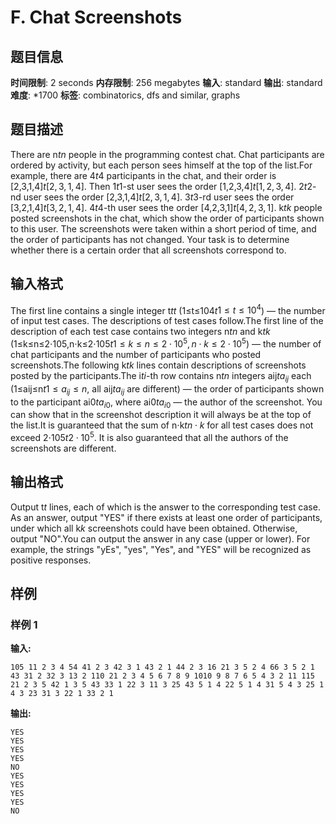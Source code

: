 # F. Chat Screenshots

## 题目信息

**时间限制**: 2 seconds
**内存限制**: 256 megabytes
**输入**: standard
**输出**: standard
**难度**: *1700
**标签**: combinatorics, dfs and similar, graphs

## 题目描述

There are n$t$$n$ people in the programming contest chat. Chat participants are ordered by activity, but each person sees himself at the top of the list.For example, there are 4$t$$4$ participants in the chat, and their order is [2,3,1,4]$t$$[2, 3, 1, 4]$. Then 1$t$$1$-st user sees the order [1,2,3,4]$t$$[1, 2, 3, 4]$. 2$t$$2$-nd user sees the order [2,3,1,4]$t$$[2, 3, 1, 4]$. 3$t$$3$-rd user sees the order [3,2,1,4]$t$$[3, 2, 1, 4]$. 4$t$$4$-th user sees the order [4,2,3,1]$t$$[4, 2, 3, 1]$. k$t$$k$ people posted screenshots in the chat, which show the order of participants shown to this user. The screenshots were taken within a short period of time, and the order of participants has not changed. Your task is to determine whether there is a certain order that all screenshots correspond to.

## 输入格式

The first line contains a single integer t$t$$t$ (1≤t≤104$t$$1 \le t \le 10^4$) — the number of input test cases. The descriptions of test cases follow.The first line of the description of each test case contains two integers n$t$$n$ and k$t$$k$ (1≤k≤n≤2⋅105,n⋅k≤2⋅105$t$$1 \le k \le n \le 2 \cdot 10^5, n \cdot k \le 2 \cdot 10^5$) — the number of chat participants and the number of participants who posted screenshots.The following k$t$$k$ lines contain descriptions of screenshots posted by the participants.The i$t$$i$-th row contains n$t$$n$ integers aij$t$$a_{ij}$ each (1≤aij≤n$t$$1 \le a_{ij} \le n$, all aij$t$$a_{ij}$ are different) — the order of participants shown to the participant ai0$t$$a_{i0}$, where ai0$t$$a_{i0}$ — the author of the screenshot. You can show that in the screenshot description it will always be at the top of the list.It is guaranteed that the sum of n⋅k$t$$n \cdot k$ for all test cases does not exceed 2⋅105$t$$2 \cdot 10^5$. It is also guaranteed that all the authors of the screenshots are different.

## 输出格式

Output t$t$ lines, each of which is the answer to the corresponding test case. As an answer, output "YES" if there exists at least one order of participants, under which all k$k$ screenshots could have been obtained. Otherwise, output "NO".You can output the answer in any case (upper or lower). For example, the strings "yEs", "yes", "Yes", and "YES" will be recognized as positive responses.

## 样例

### 样例 1

**输入:**
```
105 11 2 3 4 54 41 2 3 42 3 1 43 2 1 44 2 3 16 21 3 5 2 4 66 3 5 2 1 43 31 2 32 3 13 2 110 21 2 3 4 5 6 7 8 9 1010 9 8 7 6 5 4 3 2 11 115 21 2 3 5 42 1 3 5 43 33 1 22 3 11 3 25 43 5 1 4 22 5 1 4 31 5 4 3 25 1 4 3 23 31 3 22 1 33 2 1
```

**输出:**
```
YES
YES
YES
YES
NO
YES
YES
YES
YES
NO
```
